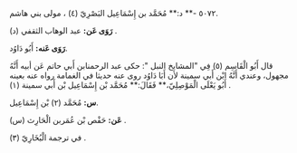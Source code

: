 ٥٠٧٢ -** د:** مُحَمَّد بن إِسْمَاعِيل البَصْرِيّ (٤) ، مولى بني هاشم.

**رَوَى عَن:** عبد الوهاب الثقفي (د) .

**رَوَى عَنه:** أَبُو دَاوُد.

قال أَبُو الْقَاسِم (٥) فِي "المشايخ النبل ": حكى عبد الرحمنابن أَبي حاتم عَن أبيه أَنَّهُ مجهول، وعندي أَنَّهُ ابْن أَبي سمينة لأن أَبَا دَاوُد روى عنه حديثا في الغمامة رواه عنه بعينه أَبُو يَعْلَى الْمَوْصِلِيّ،** فَقَالَ:** مُحَمَّد بْن إِسْمَاعِيل بْن أَبي سمينة (١) .

**س:** مُحَمَّد (٢) بْن إِسْمَاعِيل.

**عَن:** حَفْص بْن عُمَربن الْحَارِث (س) .

في ترجمة الْبُخَارِيّ (٣) .